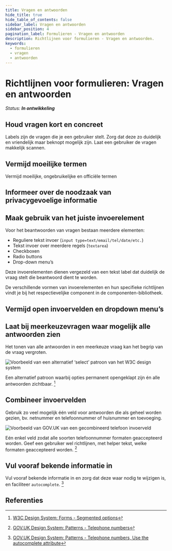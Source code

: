 ```yaml
---
title: Vragen en antwoorden
hide_title: true
hide_table_of_contents: false
sidebar_label: Vragen en antwoorden
sidebar_position: 4
pagination_label: Formulieren - Vragen en antwoorden
description: Richtlijnen voor formulieren - Vragen en antwoorden.
keywords:
  - formulieren
  - vragen
  - antwoorden
---
```


<!-- @license CC0-1.0 -->

# Richtlijnen voor formulieren: Vragen en antwoorden

_Status: **In ontwikkeling**_

## Houd vragen kort en concreet

Labels zijn de vragen die je een gebruiker stelt. Zorg dat deze zo duidelijk en vriendelijk maar beknopt mogelijk zijn. Laat een gebruiker de vragen makkelijk scannen.

## Vermijd moeilijke termen

Vermijd moeilijke, ongebruikelijke en officiële termen

## Informeer over de noodzaak van privacygevoelige informatie

## Maak gebruik van het juiste invoerelement

Voor het beantwoorden van vragen bestaan meerdere elementen:

- Reguliere tekst invoer (`input type=text/email/tel/date/etc.`)
- Tekst invoer over meerdere regels (`textarea`)
- Checkboxen
- Radio buttons
- Drop-down menu’s

Deze invoerelementen dienen vergezeld van een tekst label dat duidelijk de vraag stelt die beantwoord dient te worden.

De verschillende vormen van invoerelementen en hun specifieke richtlijnen vindt je bij het respectievelijke component in de componenten-bibliotheek.

## Vermijd open invoervelden en dropdown menu’s

## Laat bij meerkeuzevragen waar mogelijk alle antwoorden zien

Het tonen van alle antwoorden in een meerkeuze vraag kan het begrip van de vraag vergroten.

![Voorbeeld van een alternatief ‘select’ patroon van het W3C design system](https://raw.githubusercontent.com/nl-design-system/documentatie/assets/richtlijnen_formulieren_vragen-en-antwoorden_142412957.png)

Een alternatief patroon waarbij opties permanent opengeklapt zijn én alle antwoorden zichtbaar. [^w3c-segmented-options]

## Combineer invoervelden

Gebruik zo veel mogelijk één veld voor antwoorden die als geheel worden gezien, bv. netnummer en telefoonnummer of huisnummer en toevoeging.

![Voorbeeld van GOV.UK van een gecombineerd telefoon invoerveld](https://raw.githubusercontent.com/nl-design-system/documentatie/assets/richtlijnen_formulieren_vragen-en-antwoorden_142413725.png)

Eén enkel veld zodat alle soorten telefoonnummer formaten geaccepteerd worden. Geef een gebruiker wel richtlijnen, met helper tekst, welke formaten geaccepteerd worden. [^gov.uk-telephone-numbers]

## Vul vooraf bekende informatie in

Vul vooraf bekende informatie in en zorg dat deze waar nodig te wijzigen is, en faciliteer `autocomplete`. [^gov.uk-autocomplete]

## Referenties

[^w3c-segmented-options]: [W3C Design System: Forms - Segmented options](https://design-system.w3.org/styles/forms.html#segmented-options)
[^gov.uk-telephone-numbers]: [GOV.UK Design System: Patterns - Telephone numbers](https://design-system.service.gov.uk/patterns/telephone-numbers/)
[^gov.uk-autocomplete]: [GOV.UK Design System: Patterns - Telephone numbers, Use the autocomplete attribute](https://design-system.service.gov.uk/patterns/telephone-numbers/)
